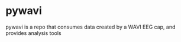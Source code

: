 # pywavi

pywavi is a repo that consumes data created by a WAVI EEG cap, and provides analysis tools